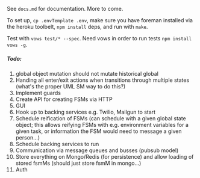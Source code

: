See `docs.md` for documentation. More to come. 

To set up, `cp .envTemplate .env`, make sure you have foreman installed via the heroku toolbelt, `npm install` deps, and run with `make`.

Test with `vows test/* --spec`. Need vows in order to run tests `npm install vows -g`.

##### Todo: 

1. global object mutation should not mutate historical global
1. Handing all enter/exit actions when transitions through multiple states (what's the proper UML SM way to do this?)
1. Implement guards
1. Create API for creating FSMs via HTTP
1. GUI
1. Hook up to backing services e.g. Twilio, Mailgun to start
1. Schedule reification of FSMs (can schedule with a given global state object; this
   allows reifying FSMs with e.g. environment variables for a given task, or information
   the FSM would need to message a given person...)
1. Schedule backing services to run
1. Communication via message queues and busses (pubsub model)
1. Store everything on Mongo/Redis (for persistence) and allow loading of stored fsmMs (should just store fsmM in mongo...)
1. Auth

